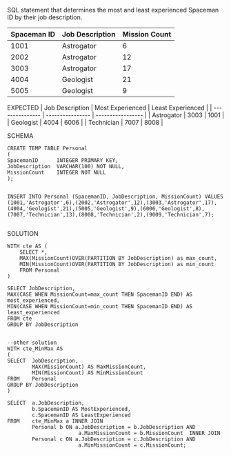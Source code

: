 SQL statement that determines the most and least experienced Spaceman ID by their job
description.

| Spaceman ID | Job Description | Mission Count |
| ----------- | --------------- | ------------- |
| 1001        | Astrogator      | 6             |
| 2002        | Astrogator      | 12            |
| 3003        | Astrogator      | 17            |
| 4004        | Geologist       | 21            |
| 5005        | Geologist       | 9             |

EXPECTED
| Job Description | Most Experienced | Least Experienced |
| --------------- | ---------------- | ----------------- |
| Astrogator | 3003 | 1001 |
| Geologist | 4004 | 6006 |
| Technician | 7007 | 8008 |

SCHEMA

```DROP TABLE IF EXISTS Personal;
CREATE TEMP TABLE Personal
(
SpacemanID      INTEGER PRIMARY KEY,
JobDescription  VARCHAR(100) NOT NULL,
MissionCount    INTEGER NOT NULL
);


INSERT INTO Personal (SpacemanID, JobDescription, MissionCount) VALUES
(1001,'Astrogator',6),(2002,'Astrogator',12),(3003,'Astrogator',17),
(4004,'Geologist',21),(5005,'Geologist',9),(6006,'Geologist',8),
(7007,'Technician',13),(8008,'Technician',2),(9009,'Technician',7);


```

SOLUTION

```
WITH cte AS (
	SELECT *,
	MAX(MissionCount)OVER(PARTITION BY JobDescription) as max_count,
	MIN(MissionCount)OVER(PARTITION BY JobDescription) as min_count
	FROM Personal
)

SELECT JobDescription,
MAX(CASE WHEN MissionCount=max_count THEN SpacemanID END) AS most_experienced,
MIN(CASE WHEN MissionCount=min_count THEN SpacemanID END) AS least_experienced
FROM cte
GROUP BY JobDescription


--other solution
WITH cte_MinMax AS
(
SELECT  JobDescription,
        MAX(MissionCount) AS MaxMissionCount,
        MIN(MissionCount) AS MinMissionCount
FROM    Personal
GROUP BY JobDescription
)

SELECT  a.JobDescription,
        b.SpacemanID AS MostExperienced,
        c.SpacemanID AS LeastExperienced
FROM    cte_MinMax a INNER JOIN
        Personal b ON a.JobDescription = b.JobDescription AND
                       a.MaxMissionCount = b.MissionCount  INNER JOIN
        Personal c ON a.JobDescription = c.JobDescription AND
                       a.MinMissionCount = c.MissionCount;
```
